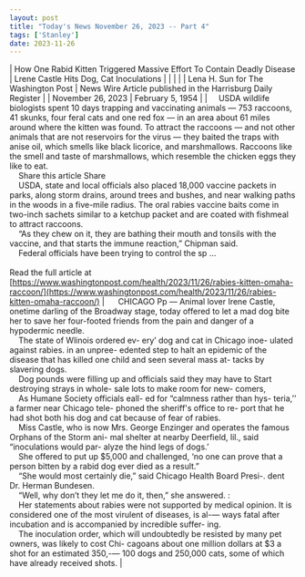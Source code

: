 ```yaml
---
layout: post
title: "Today's News November 26, 2023 -- Part 4"
tags: ['Stanley']
date: 2023-11-26
---
```


| How One Rabid Kitten Triggered Massive Effort To Contain Deadly Disease | Lrene Castle Hits Dog, Cat Inoculations |
|  |  |
| Lena H. Sun for The Washington Post | News Wire Article published in the Harrisburg Daily Register |
| November 26, 2023 | February 5, 1954 |
| &nbsp;&nbsp;&nbsp;&nbsp;USDA wildlife biologists spent 10 days trapping and vaccinating animals — 753 raccoons, 41 skunks, four feral cats and one red fox — in an area about 61 miles around where the kitten was found. To attract the raccoons — and not other animals that are not reservoirs for the virus — they baited the traps with anise oil, which smells like black licorice, and marshmallows. Raccoons like the smell and taste of marshmallows, which resemble the chicken eggs they like to eat.<br>&nbsp;&nbsp;&nbsp;&nbsp;Share this article Share<br>&nbsp;&nbsp;&nbsp;&nbsp;USDA, state and local officials also placed 18,000 vaccine packets in parks, along storm drains, around trees and bushes, and near walking paths in the woods in a five-mile radius. The oral rabies vaccine baits come in two-inch sachets similar to a ketchup packet and are coated with fishmeal to attract raccoons.<br>&nbsp;&nbsp;&nbsp;&nbsp;“As they chew on it, they are bathing their mouth and tonsils with the vaccine, and that starts the immune reaction,” Chipman said.<br>&nbsp;&nbsp;&nbsp;&nbsp;Federal officials have been trying to control the sp ...<br><br>Read the full article at<br>[https://www.washingtonpost.com/health/2023/11/26/rabies-kitten-omaha-raccoon/](https://www.washingtonpost.com/health/2023/11/26/rabies-kitten-omaha-raccoon/) | &nbsp;&nbsp;&nbsp;&nbsp;  CHICAGO Pp — Animal lover Irene Castle, onetime darling of the Broadway stage, today offered to let a mad dog bite her to save her four-footed friends from the pain and danger of a hypodermic needle.<br>&nbsp;&nbsp;&nbsp;&nbsp;The state of Wlinois ordered ev- ery’ dog and cat in Chicago inoe- ulated against rabies. in an unpree- edented step to halt an epidemic of the disease that has killed one child and seen several mass at- tacks by slavering dogs.<br>&nbsp;&nbsp;&nbsp;&nbsp;Dog pounds were filling up and officials said they may have to Start destroying strays in whole- sale lots to make room for new- comers,<br>&nbsp;&nbsp;&nbsp;&nbsp;As Humane Society officials eall- ed for “calmness rather than hys- teria,’’ a farmer near Chicago tele- phoned the sheriff's office to re- port that he had shot both his dog and cat because of fear of rabies.<br>&nbsp;&nbsp;&nbsp;&nbsp;Miss Castle, who is now Mrs. George Enzinger and operates the famous Orphans of the Storm ani- mal shelter at nearby Deerfield, lil., said “inoculations would par- alyze the hind legs of dogs.’<br>&nbsp;&nbsp;&nbsp;&nbsp;She offered to put up $5,000 and challenged, ‘no one can prove that a person bitten by a rabid dog ever died as a result.”<br>&nbsp;&nbsp;&nbsp;&nbsp;“She would most certainly die,” said Chicago Health Board Presi-. dent Dr. Herman Bundesen.  <br>&nbsp;&nbsp;&nbsp;&nbsp;“Well, why don’t they let me do   it, then,” she answered. :<br>&nbsp;&nbsp;&nbsp;&nbsp;Her statements about rabies were not supported by medical opinion. It is considered one of the most virulent of diseases, is al-— ways fatal after incubation and is   accompanied by incredible suffer-   ing.<br>&nbsp;&nbsp;&nbsp;&nbsp;The inoculation order, which will undoubtedly be resisted by many pet owners, was likely to cost Chi- cagoans about one million dollars   at $3 a shot for an estimated 350,-— 100 dogs and 250,000 cats, some of   which have already received shots.  |
